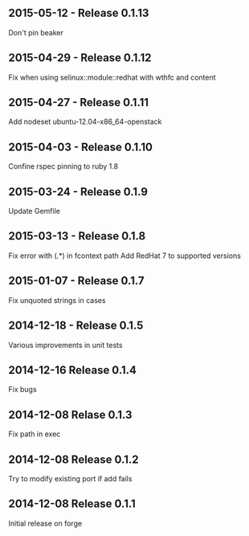 ## 2015-05-12 - Release 0.1.13

Don't pin beaker

## 2015-04-29 - Release 0.1.12

Fix when using selinux::module::redhat with wthfc and content

## 2015-04-27 - Release 0.1.11

Add nodeset ubuntu-12.04-x86_64-openstack

## 2015-04-03 - Release 0.1.10

Confine rspec pinning to ruby 1.8

## 2015-03-24 - Release 0.1.9

Update Gemfile

## 2015-03-13 - Release 0.1.8

Fix error with (\.*) in fcontext path
Add RedHat 7 to supported versions

## 2015-01-07 - Release 0.1.7

Fix unquoted strings in cases

## 2014-12-18 - Release 0.1.5

Various improvements in unit tests

## 2014-12-16 Release 0.1.4

Fix bugs

## 2014-12-08 Relase 0.1.3

Fix path in exec

## 2014-12-08 Release 0.1.2

Try to modify existing port if add fails

## 2014-12-08 Release 0.1.1

Initial release on forge
